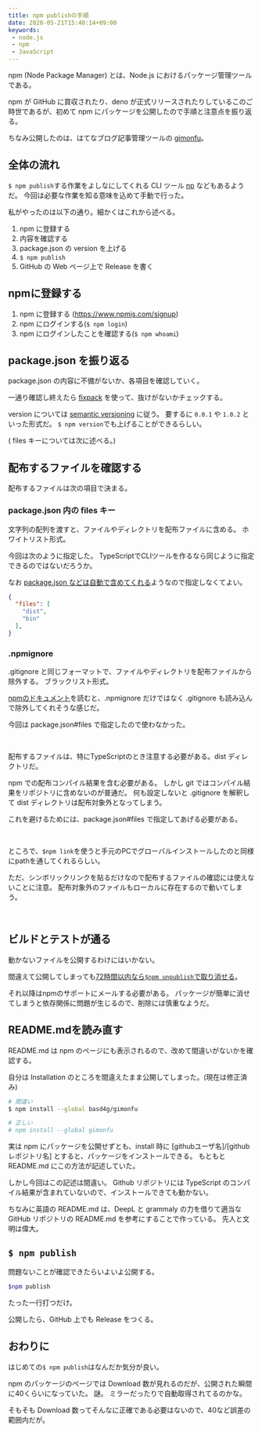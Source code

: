 ```yaml
---
title: npm publishの手順
date: 2020-05-21T15:40:14+09:00
keywords:
 - node.js
 - npm
 - JavaScript
---
```


npm (Node Package Manager) とは、Node.js におけるパッケージ管理ツールである。

npm が GitHub に買収されたり、deno が正式リリースされたりしているこのご時世であるが、初めて npm にパッケージを公開したので手順と注意点を振り返る。

ちなみ公開したのは、はてなブログ記事管理ツールの [gimonfu](https://www.npmjs.com/package/gimonfu)。

## 全体の流れ

`$ npm publish`する作業をよしなにしてくれる CLI ツール [np](https://www.npmjs.com/package/np) などもあるようだ。
今回は必要な作業を知る意味を込めて手動で行った。

私がやったのは以下の通り。細かくはこれから述べる。

1. npm に登録する
1. 内容を確認する
1. package.json の version を上げる
1. `$ npm publish`
1. GitHub の Web ページ上で Release を書く

## npmに登録する

1. npm に登録する (https://www.npmjs.com/signup)
2. npm にログインする(`$ npm login`)
3. npm にログインしたことを確認する(`$ npm whoami`)

## package.json を振り返る

package.json の内容に不備がないか、各項目を確認していく。

一通り確認し終えたら [fixpack](https://www.npmjs.com/package/fixpack) を使って、抜けがないかチェックする。

version については [semantic versioning](https://docs.npmjs.com/about-semantic-versioning) に従う。
要するに `0.0.1` や `1.0.2` といった形式だ。
`$ npm version`でも上げることができるらしい。

( files キーについては次に述べる。)

## 配布するファイルを確認する

配布するファイルは次の項目で決まる。

###  package.json 内の files キー

文字列の配列を渡すと、ファイルやディレクトリを配布ファイルに含める。
ホワイトリスト形式。

今回は次のように指定した。
TypeScriptでCLIツールを作るなら同じように指定できるのではないだろうか。

なお [package.json などは自動で含めてくれる](https://docs.npmjs.com/files/package.json#files)ようなので指定しなくてよい。

```json
{
  "files": [
    "dist",
    "bin"
  ],
}
```

### .npmignore

.gitignore と同じフォーマットで、ファイルやディレクトリを配布ファイルから除外する。
ブラックリスト形式。

[npmのドキュメント](http://npm.github.io/publishing-pkgs-docs/publishing/the-npmignore-file.html)を読むと、.npmignore だけではなく .gitignore も読み込んで除外してくれそうな感じだ。

今回は package.json#files で指定したので使わなかった。

<br/>

配布するファイルは、特にTypeScriptのとき注意する必要がある。dist ディレクトリだ。

npm での配布コンパイル結果を含む必要がある。
しかし git ではコンパイル結果をリポジトリに含めないのが普通だ。
何も設定しないと .gitignore を解釈して dist ディレクトリは配布対象外となってしまう。

これを避けるためには、package.json#files で指定してあげる必要がある。

<br/>

ところで、`$npm link`を使うと手元のPCでグローバルインストールしたのと同様にpathを通してくれるらしい。

ただ、シンボリックリンクを貼るだけなので配布するファイルの確認には使えないことに注意。
配布対象外のファイルもローカルに存在するので動いてしまう。

<br/>

## ビルドとテストが通る

動かないファイルを公開するわけにはいかない。

間違えて公開してしまっても[72時間以内なら`$npm unpublish`で取り消せる](https://docs.npmjs.com/cli/unpublish)。

それ以降はnpmのサポートにメールする必要がある。
パッケージが簡単に消せてしまうと依存関係に問題が生じるので、削除には慎重なようだ。

## README.mdを読み直す

README.md は npm のページにも表示されるので、改めて間違いがないかを確認する。

自分は Installation のところを間違えたまま公開してしまった。(現在は修正済み)

```sh
# 間違い
$ npm install --global basd4g/gimonfu

# 正しい
# npm install --global gimonfu
```

実は npm にパッケージを公開せずとも、install 時に [githubユーザ名]/[githubレポジトリ名] とすると、パッケージをインストールできる。
もともと README.md にこの方法が記述していた。

しかし今回はこの記述は間違い。
Github リポジトリには TypeScript のコンパイル結果が含まれていないので、インストールできても動かない。

ちなみに英語の README.md は、DeepL と grammaly の力を借りて適当な GitHub リポジトリの README.md を参考にすることで作っている。
先人と文明は偉大。

## `$ npm publish`

問題ないことが確認できたらいよいよ公開する。

```sh
$npm publish
```

たった一行打つだけ。

公開したら、GitHub 上でも Release をつくる。

## おわりに

はじめての`$ npm publish`はなんだか気分が良い。

npm のパッケージのページでは Download 数が見れるのだが、公開された瞬間に40くらいになっていた。
謎。
ミラーだったりで自動取得されてるのかな。

そもそも Download 数ってそんなに正確である必要はないので、40など誤差の範囲内だが。
